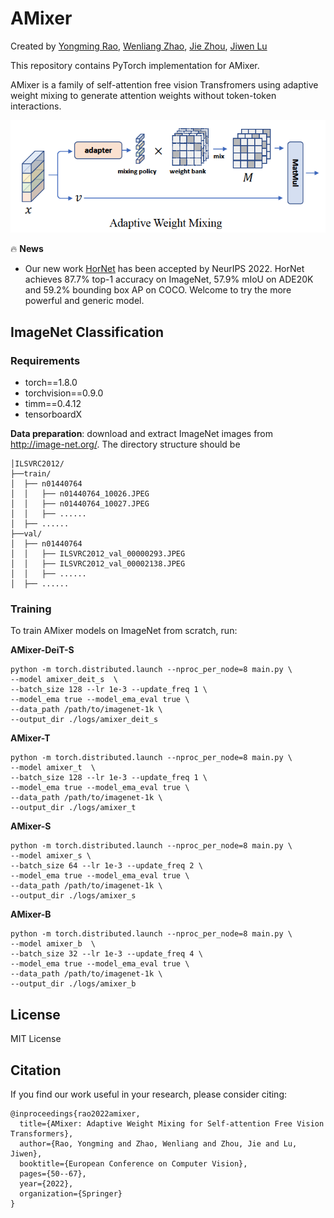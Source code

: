 # AMixer 

Created by [Yongming Rao](https://raoyongming.github.io/), [Wenliang Zhao](https://wl-zhao.github.io/), [Jie Zhou](https://scholar.google.com/citations?user=6a79aPwAAAAJ&hl=en&authuser=1), [Jiwen Lu](https://scholar.google.com/citations?user=TN8uDQoAAAAJ&hl=en&authuser=1)

This repository contains PyTorch implementation for AMixer.

AMixer is a family of self-attention free vision Transfromers using adaptive weight mixing to generate attention weights without token-token
interactions.

![intro](figs/intro.png)


🔥 **News**
- Our new work [HorNet](https://github.com/raoyongming/HorNet) has been accepted by NeurIPS 2022. HorNet achieves 87.7% top-1 accuracy on ImageNet, 57.9% mIoU on ADE20K and 59.2% bounding box AP on COCO. Welcome to try the more powerful and generic model. 


## ImageNet Classification

### Requirements

- torch==1.8.0
- torchvision==0.9.0
- timm==0.4.12
- tensorboardX 


**Data preparation**: download and extract ImageNet images from http://image-net.org/. The directory structure should be

```
│ILSVRC2012/
├──train/
│  ├── n01440764
│  │   ├── n01440764_10026.JPEG
│  │   ├── n01440764_10027.JPEG
│  │   ├── ......
│  ├── ......
├──val/
│  ├── n01440764
│  │   ├── ILSVRC2012_val_00000293.JPEG
│  │   ├── ILSVRC2012_val_00002138.JPEG
│  │   ├── ......
│  ├── ......
```

### Training

To train AMixer models on ImageNet from scratch, run:

**AMixer-DeiT-S**

```
python -m torch.distributed.launch --nproc_per_node=8 main.py \
--model amixer_deit_s  \  
--batch_size 128 --lr 1e-3 --update_freq 1 \
--model_ema true --model_ema_eval true \
--data_path /path/to/imagenet-1k \
--output_dir ./logs/amixer_deit_s
```

**AMixer-T**

```
python -m torch.distributed.launch --nproc_per_node=8 main.py \
--model amixer_t  \ 
--batch_size 128 --lr 1e-3 --update_freq 1 \
--model_ema true --model_ema_eval true \
--data_path /path/to/imagenet-1k \
--output_dir ./logs/amixer_t
```

**AMixer-S**

```
python -m torch.distributed.launch --nproc_per_node=8 main.py \
--model amixer_s \ 
--batch_size 64 --lr 1e-3 --update_freq 2 \
--model_ema true --model_ema_eval true \
--data_path /path/to/imagenet-1k \
--output_dir ./logs/amixer_s
```

**AMixer-B**

```
python -m torch.distributed.launch --nproc_per_node=8 main.py \
--model amixer_b  \
--batch_size 32 --lr 1e-3 --update_freq 4 \
--model_ema true --model_ema_eval true \
--data_path /path/to/imagenet-1k \
--output_dir ./logs/amixer_b
```



## License
MIT License


## Citation
If you find our work useful in your research, please consider citing:
```
@inproceedings{rao2022amixer,
  title={AMixer: Adaptive Weight Mixing for Self-attention Free Vision Transformers},
  author={Rao, Yongming and Zhao, Wenliang and Zhou, Jie and Lu, Jiwen},
  booktitle={European Conference on Computer Vision},
  pages={50--67},
  year={2022},
  organization={Springer}
}
```
